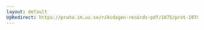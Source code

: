 ```yaml
---
layout: default
UpRedirect: https://pruto.im.uu.se/riksdagen-records-pdf/1875/prot-1875--fk--021/prot-1875--fk--021_009.pdf
---
```

